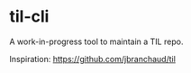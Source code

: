 # til-cli

A work-in-progress tool to maintain a TIL repo.

Inspiration: https://github.com/jbranchaud/til